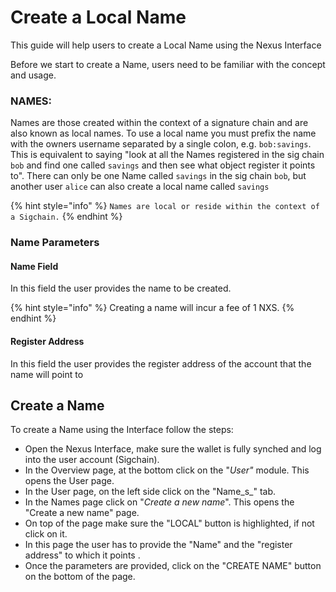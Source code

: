 # Create a Local Name

This guide will help users to create a Local Name using the Nexus Interface

Before we start to create a Name, users need to be familiar with the concept and usage.

### NAMES:

Names are those created within the context of a signature chain and are also known as local names. To use a local name you must prefix the name with the owners username separated by a single colon, e.g. `bob:savings`. This is equivalent to saying "look at all the Names registered in the sig chain `bob` and find one called `savings` and then see what object register it points to". There can only be one Name called `savings` in the sig chain `bob`, but another user `alice` can also create a local name called `savings`

{% hint style="info" %}
`Names are local or reside within the context of a Sigchain.`
{% endhint %}

### Name Parameters

#### Name Field

In this field the user provides the name to be created.

{% hint style="info" %}
Creating a name will incur a fee of 1 NXS.
{% endhint %}

#### Register Address

In this field the user provides the register address of the account that the name will point to&#x20;

## Create a Name

To create a Name using the Interface follow the steps:

* Open the Nexus Interface, make sure the wallet is fully synched and log into the user account (Sigchain).
* In the Overview page, at the bottom click on the "_User"_ module. This opens the User page.
* In the User page, on the left side click on the "Name_s_" tab.
* In the Names page click on "_Create a new name_". This opens the "Create a new name" page.&#x20;
* On top of the page make sure the "LOCAL" button is highlighted, if not click on it.
* In this page the user has to provide the "Name" and the "register address" to which it points .&#x20;
* Once the parameters are provided, click on the "CREATE NAME" button on the bottom of the page.
